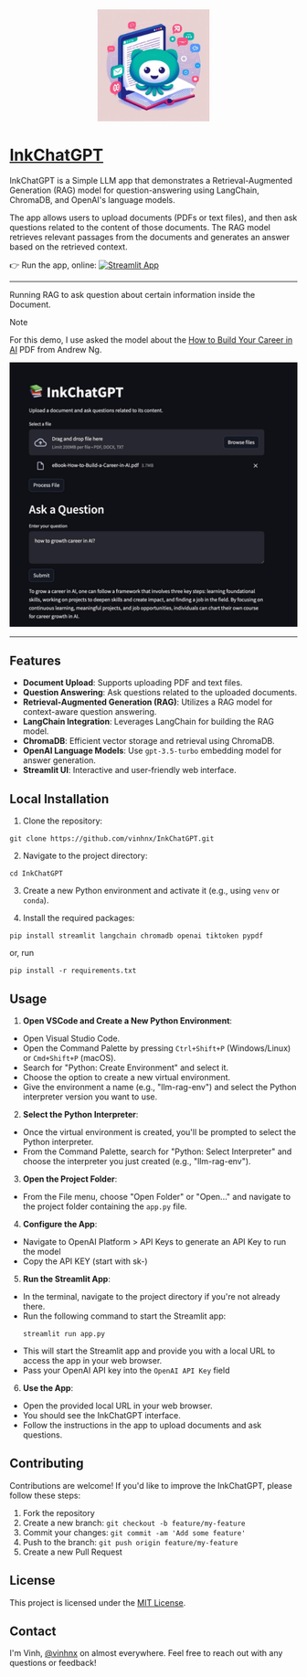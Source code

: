 <div align="center">
  <img alt="app icon" height="196px" src="./assets/icon.jpg">
</div>

# [InkChatGPT](https://inkchatgpt.streamlit.app)

InkChatGPT is a Simple LLM app that demonstrates a Retrieval-Augmented Generation (RAG) model for question-answering using LangChain, ChromaDB, and OpenAI's language models.

The app allows users to upload documents (PDFs or text files), and then ask questions related to the content of those documents. The RAG model retrieves relevant passages from the documents and generates an answer based on the retrieved context.

👉 Run the app, online: [![Streamlit App](https://static.streamlit.io/badges/streamlit_badge_black_white.svg)](https://inkchatgpt.streamlit.app)

---

Running RAG to ask question about certain information inside the Document.

> [!NOTE]  
> For this demo, I use asked the model about the [How to Build Your Career in AI](https://info.deeplearning.ai/how-to-build-a-career-in-ai-book) PDF from Andrew Ng.

![Demo Screenshot](./assets/demo.jpg)

---

## Features

-   **Document Upload**: Supports uploading PDF and text files.
-   **Question Answering**: Ask questions related to the uploaded documents.
-   **Retrieval-Augmented Generation (RAG)**: Utilizes a RAG model for context-aware question answering.
-   **LangChain Integration**: Leverages LangChain for building the RAG model.
-   **ChromaDB**: Efficient vector storage and retrieval using ChromaDB.
-   **OpenAI Language Models**: Use `gpt-3.5-turbo` embedding model for answer generation.
-   **Streamlit UI**: Interactive and user-friendly web interface.

## Local Installation

1. Clone the repository:

```shellscript
git clone https://github.com/vinhnx/InkChatGPT.git
```

2. Navigate to the project directory:

```shellscript
cd InkChatGPT
```

3. Create a new Python environment and activate it (e.g., using `venv` or `conda`).

4. Install the required packages:

```shellscript
pip install streamlit langchain chromadb openai tiktoken pypdf
```

or, run

```shellscript
pip install -r requirements.txt
```

## Usage

1. **Open VSCode and Create a New Python Environment**:

-   Open Visual Studio Code.
-   Open the Command Palette by pressing `Ctrl+Shift+P` (Windows/Linux) or `Cmd+Shift+P` (macOS).
-   Search for "Python: Create Environment" and select it.
-   Choose the option to create a new virtual environment.
-   Give the environment a name (e.g., "llm-rag-env") and select the Python interpreter version you want to use.

2. **Select the Python Interpreter**:

-   Once the virtual environment is created, you'll be prompted to select the Python interpreter.
-   From the Command Palette, search for "Python: Select Interpreter" and choose the interpreter you just created (e.g., "llm-rag-env").

3. **Open the Project Folder**:

-   From the File menu, choose "Open Folder" or "Open..." and navigate to the project folder containing the `app.py` file.

4. **Configure the App**:

-   Navigate to OpenAI Platform > API Keys to generate an API Key to run the model
-   Copy the API KEY (start with sk-)

5. **Run the Streamlit App**:

-   In the terminal, navigate to the project directory if you're not already there.
-   Run the following command to start the Streamlit app:
    ```shellscript
    streamlit run app.py
    ```
-   This will start the Streamlit app and provide you with a local URL to access the app in your web browser.
-   Pass your OpenAI API key into the `OpenAI API Key` field

6. **Use the App**:

-   Open the provided local URL in your web browser.
-   You should see the InkChatGPT interface.
-   Follow the instructions in the app to upload documents and ask questions.

## Contributing

Contributions are welcome! If you'd like to improve the InkChatGPT, please follow these steps:

1. Fork the repository
2. Create a new branch: `git checkout -b feature/my-feature`
3. Commit your changes: `git commit -am 'Add some feature'`
4. Push to the branch: `git push origin feature/my-feature`
5. Create a new Pull Request

## License

This project is licensed under the [MIT License](LICENSE).

## Contact

I'm Vinh, [@vinhnx](https://x.com/vinhnx) on almost everywhere. Feel free to reach out with any questions or feedback!
